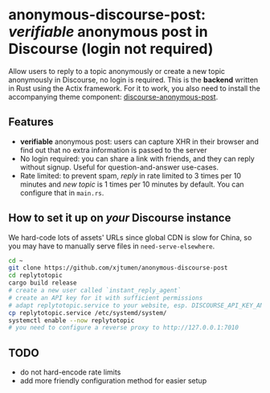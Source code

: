 # anonymous-discourse-post: *verifiable* anonymous post in Discourse (login not required)

Allow users to reply to a topic anonymously or create a new topic anonymously in Discourse, no login is required. This is the **backend** written in Rust using the Actix framework. For it to work, you also need to install the accompanying theme component: [discourse-anonymous-post](https://github.com/xjtumen/discourse-anonymous-post).

## Features
* **verifiable** anonymous post: users can capture XHR in their browser and find out that no extra information is passed to the server
* No login required: you can share a link with friends, and they can reply without signup. Useful for question-and-answer use-cases.
* Rate limited: to prevent spam, *reply* in rate limited to 3 times per 10 minutes and *new topic* is 1 times per 10 minutes by default. You can configure that in `main.rs`.
 
## How to set it up on *your* Discourse instance
We hard-code lots of assets' URLs since global CDN is slow for China, so you may have to manually serve files in `need-serve-elsewhere`.


```sh
cd ~
git clone https://github.com/xjtumen/anonymous-discourse-post
cd replytotopic
cargo build release
# create a new user called `instant_reply_agent`
# create an API key for it with sufficient permissions
# adapt replytotopic.service to your website, esp. DISCOURSE_API_KEY_ANONYMOUS, then:
cp replytotopic.service /etc/systemd/system/
systemctl enable --now replytotopic
# you need to configure a reverse proxy to http://127.0.0.1:7010
```


## TODO
* do not hard-encode rate limits
* add more friendly configuration method for easier setup
